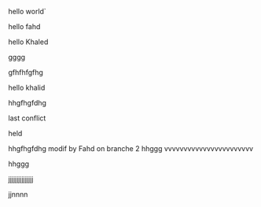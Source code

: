 hello world`

hello fahd

hello Khaled

gggg

gfhfhfgfhg

hello khalid

hhgfhgfdhg

last conflict

held

hhgfhgfdhg
modif by Fahd on branche 2
hhggg
vvvvvvvvvvvvvvvvvvvvvvv

hhggg

jjjjjjjjjjjjjjj

jjnnnn


